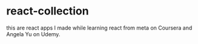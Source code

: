 # react-collection
this are react apps I made while learning react from meta on Coursera and Angela Yu on Udemy.

